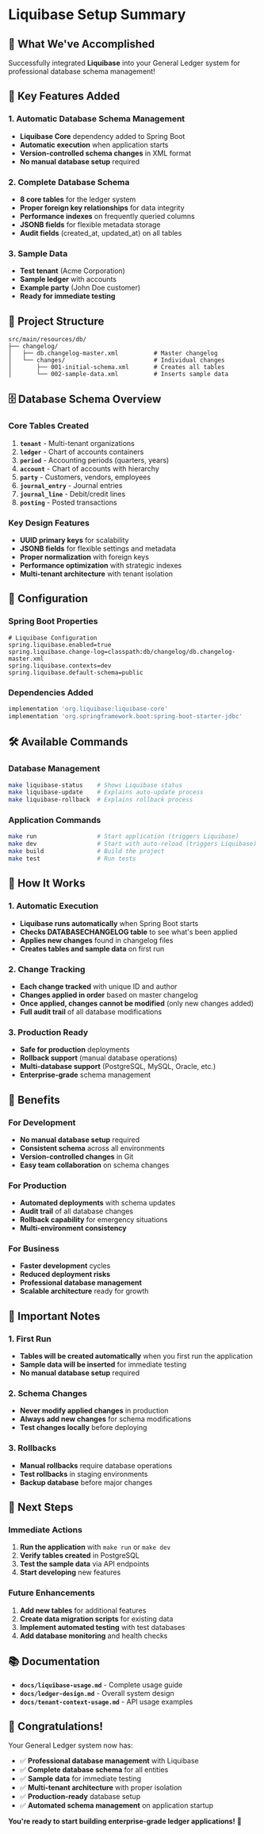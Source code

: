 # Liquibase Setup Summary

## 🎉 What We've Accomplished

Successfully integrated **Liquibase** into your General Ledger system for professional database schema management!

## 🚀 Key Features Added

### **1. Automatic Database Schema Management**
- **Liquibase Core** dependency added to Spring Boot
- **Automatic execution** when application starts
- **Version-controlled schema changes** in XML format
- **No manual database setup** required

### **2. Complete Database Schema**
- **8 core tables** for the ledger system
- **Proper foreign key relationships** for data integrity
- **Performance indexes** on frequently queried columns
- **JSONB fields** for flexible metadata storage
- **Audit fields** (created_at, updated_at) on all tables

### **3. Sample Data**
- **Test tenant** (Acme Corporation)
- **Sample ledger** with accounts
- **Example party** (John Doe customer)
- **Ready for immediate testing**

## 📁 Project Structure

```
src/main/resources/db/
├── changelog/
│   ├── db.changelog-master.xml          # Master changelog
│   └── changes/                         # Individual changes
│       ├── 001-initial-schema.xml       # Creates all tables
│       └── 002-sample-data.xml          # Inserts sample data
```

## 🗄️ Database Schema Overview

### **Core Tables Created**
1. **`tenant`** - Multi-tenant organizations
2. **`ledger`** - Chart of accounts containers
3. **`period`** - Accounting periods (quarters, years)
4. **`account`** - Chart of accounts with hierarchy
5. **`party`** - Customers, vendors, employees
6. **`journal_entry`** - Journal entries
7. **`journal_line`** - Debit/credit lines
8. **`posting`** - Posted transactions

### **Key Design Features**
- **UUID primary keys** for scalability
- **JSONB fields** for flexible settings and metadata
- **Proper normalization** with foreign keys
- **Performance optimization** with strategic indexes
- **Multi-tenant architecture** with tenant isolation

## 🔧 Configuration

### **Spring Boot Properties**
```properties
# Liquibase Configuration
spring.liquibase.enabled=true
spring.liquibase.change-log=classpath:db/changelog/db.changelog-master.xml
spring.liquibase.contexts=dev
spring.liquibase.default-schema=public
```

### **Dependencies Added**
```gradle
implementation 'org.liquibase:liquibase-core'
implementation 'org.springframework.boot:spring-boot-starter-jdbc'
```

## 🛠️ Available Commands

### **Database Management**
```bash
make liquibase-status    # Shows Liquibase status
make liquibase-update    # Explains auto-update process
make liquibase-rollback  # Explains rollback process
```

### **Application Commands**
```bash
make run                 # Start application (triggers Liquibase)
make dev                 # Start with auto-reload (triggers Liquibase)
make build               # Build the project
make test                # Run tests
```

## 🔄 How It Works

### **1. Automatic Execution**
- **Liquibase runs automatically** when Spring Boot starts
- **Checks DATABASECHANGELOG table** to see what's been applied
- **Applies new changes** found in changelog files
- **Creates tables and sample data** on first run

### **2. Change Tracking**
- **Each change tracked** with unique ID and author
- **Changes applied in order** based on master changelog
- **Once applied, changes cannot be modified** (only new changes added)
- **Full audit trail** of all database modifications

### **3. Production Ready**
- **Safe for production** deployments
- **Rollback support** (manual database operations)
- **Multi-database support** (PostgreSQL, MySQL, Oracle, etc.)
- **Enterprise-grade** schema management

## 🎯 Benefits

### **For Development**
- **No manual database setup** required
- **Consistent schema** across all environments
- **Version-controlled changes** in Git
- **Easy team collaboration** on schema changes

### **For Production**
- **Automated deployments** with schema updates
- **Audit trail** of all database changes
- **Rollback capability** for emergency situations
- **Multi-environment consistency**

### **For Business**
- **Faster development** cycles
- **Reduced deployment risks**
- **Professional database management**
- **Scalable architecture** ready for growth

## 🚨 Important Notes

### **1. First Run**
- **Tables will be created automatically** when you first run the application
- **Sample data will be inserted** for immediate testing
- **No manual database setup** required

### **2. Schema Changes**
- **Never modify applied changes** in production
- **Always add new changes** for schema modifications
- **Test changes locally** before deploying

### **3. Rollbacks**
- **Manual rollbacks** require database operations
- **Test rollbacks** in staging environments
- **Backup database** before major changes

## 🎯 Next Steps

### **Immediate Actions**
1. **Run the application** with `make run` or `make dev`
2. **Verify tables created** in PostgreSQL
3. **Test the sample data** via API endpoints
4. **Start developing** new features

### **Future Enhancements**
1. **Add new tables** for additional features
2. **Create data migration scripts** for existing data
3. **Implement automated testing** with test databases
4. **Add database monitoring** and health checks

## 📚 Documentation

- **`docs/liquibase-usage.md`** - Complete usage guide
- **`docs/ledger-design.md`** - Overall system design
- **`docs/tenant-context-usage.md`** - API usage examples

## 🎉 Congratulations!

Your General Ledger system now has:
- ✅ **Professional database management** with Liquibase
- ✅ **Complete database schema** for all entities
- ✅ **Sample data** for immediate testing
- ✅ **Multi-tenant architecture** with proper isolation
- ✅ **Production-ready** database setup
- ✅ **Automated schema management** on application startup

**You're ready to start building enterprise-grade ledger applications!** 🚀
